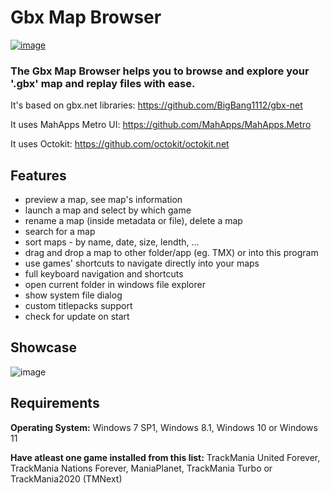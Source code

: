 # Gbx Map Browser
[![image](https://img.shields.io/github/v/release/ArkadySK/GbxMapBrowser?style=for-the-badge)](https://github.com/ArkadySK/GbxMapBrowser/releases)
<h3>The Gbx Map Browser helps you to browse and explore your '.gbx' map and replay files with ease.</h3>

It's based on gbx.net libraries: https://github.com/BigBang1112/gbx-net

It uses MahApps Metro UI: https://github.com/MahApps/MahApps.Metro

It uses Octokit: https://github.com/octokit/octokit.net


<h2>Features</h2>

- preview a map, see map's information
- launch a map and select by which game
- rename a map (inside metadata or file), delete a map
- search for a map
- sort maps - by name, date, size, lendth, ...
- drag and drop a map to other folder/app (eg. TMX) or into this program
- use games' shortcuts to navigate directly into your maps
- full keyboard navigation and shortcuts
- open current folder in windows file explorer
- show system file dialog
- custom titlepacks support
- check for update on start

<h2>Showcase</h2>

![image](https://user-images.githubusercontent.com/74670743/131905957-74d52fda-041f-470b-ad09-fb7cf6567616.png)

<h2>Requirements</h2>

**Operating System:** Windows 7 SP1, Windows 8.1, Windows 10 or Windows 11

**Have atleast one game installed from this list:** TrackMania United Forever, TrackMania Nations Forever, ManiaPlanet, TrackMania Turbo or TrackMania2020 (TMNext)
